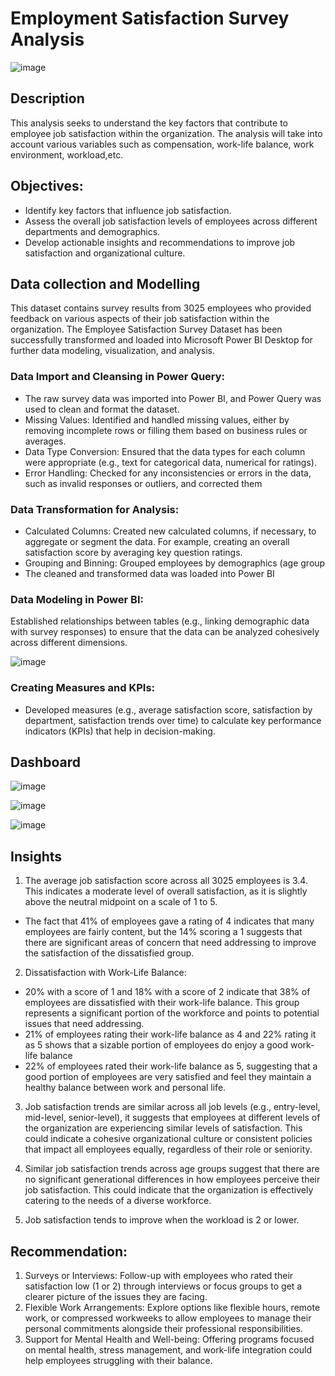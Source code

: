 # Employment Satisfaction Survey Analysis

![image](https://github.com/user-attachments/assets/b24b2c8a-effd-4cd4-a00e-582598bdd681)

## Description
This analysis seeks to understand the key factors that contribute to employee job satisfaction within the organization. The analysis will take into account various variables such as compensation, work-life balance, work environment, workload,etc.

## Objectives:
- Identify key factors that influence job satisfaction.
- Assess the overall job satisfaction levels of employees across different departments and demographics.
- Develop actionable insights and recommendations to improve job satisfaction and organizational culture.

## Data collection and Modelling
This dataset contains survey results from 3025 employees who provided feedback on various aspects of their job satisfaction within the organization. The Employee Satisfaction Survey Dataset has been successfully transformed and loaded into Microsoft Power BI Desktop for further data modeling, visualization, and analysis.

 ### Data Import and Cleansing in Power Query:
- The raw survey data was imported into Power BI, and Power Query was used to clean and format the dataset.
- Missing Values: Identified and handled missing values, either by removing incomplete rows or filling them based on business rules or averages.
- Data Type Conversion: Ensured that the data types for each column were appropriate (e.g., text for categorical data, numerical for ratings).
- Error Handling: Checked for any inconsistencies or errors in the data, such as invalid responses or outliers, and corrected them
### Data Transformation for Analysis:
- Calculated Columns: Created new calculated columns, if necessary, to aggregate or segment the data. For example, creating an overall satisfaction score by averaging key question ratings.
- Grouping and Binning: Grouped employees by demographics (age group
- The cleaned and transformed data was loaded into Power BI
### Data Modeling in Power BI:
 Established relationships between tables (e.g., linking demographic data with survey responses) to ensure that the data can be analyzed cohesively across different dimensions.
 
 ![image](https://github.com/user-attachments/assets/8cd5b671-d100-445c-8523-ba07903d1382)

### Creating Measures and KPIs:
-	Developed measures (e.g., average satisfaction score, satisfaction by department, satisfaction trends over time) to calculate key performance indicators (KPIs) that help in decision-making.
  
## Dashboard

![image](https://github.com/user-attachments/assets/ecd18152-62b4-48a9-9a7a-40bb7fc9f1ec)

![image](https://github.com/user-attachments/assets/b76bbc0b-8306-481d-8dd4-54f791b8bd0f)


![image](https://github.com/user-attachments/assets/162db69e-f361-46fb-a017-473ed390eb24)

## Insights

1.	The average job satisfaction score across all 3025 employees is 3.4. This indicates a moderate level of overall satisfaction, as it is slightly above the neutral midpoint on a scale of 1 to 5.
  - The fact that 41% of employees gave a rating of  4 indicates that many employees are fairly content, but the 14% scoring a 1 suggests that there are significant areas of concern that need addressing to improve the satisfaction of the dissatisfied group.
2.	Dissatisfaction with Work-Life Balance:
  - 20% with a score of 1 and 18% with a score of 2 indicate that 38% of employees are dissatisfied with their work-life balance. This group represents a significant portion of the workforce and points to potential issues that need addressing.
  - 21% of employees rating their work-life balance as 4 and 22% rating it as 5 shows that a sizable portion of employees do enjoy a good work-life balance
  - 22% of employees rated their work-life balance as 5, suggesting that a good portion of employees are very satisfied and feel they maintain a healthy balance between work and personal life.
3.	Job satisfaction trends are similar across all job levels (e.g., entry-level, mid-level, senior-level), it suggests that employees at different levels of the organization are experiencing similar levels of satisfaction. This could indicate a cohesive organizational culture or consistent policies that impact all employees equally, regardless of their role or seniority.

4.	Similar job satisfaction trends across age groups suggest that there are no significant generational differences in how employees perceive their job satisfaction. This could indicate that the organization is effectively catering to the needs of a diverse workforce.

5.	Job satisfaction tends to improve when the workload is 2 or lower.

## Recommendation:
1.	Surveys or Interviews: Follow-up with employees who rated their satisfaction low (1 or 2) through interviews or focus groups to get a clearer picture of the issues they are facing.
2.	Flexible Work Arrangements: Explore options like flexible hours, remote work, or compressed workweeks to allow employees to manage their personal commitments alongside their professional responsibilities.
3.	Support for Mental Health and Well-being: Offering programs focused on mental health, stress management, and work-life integration could help employees struggling with their balance.









